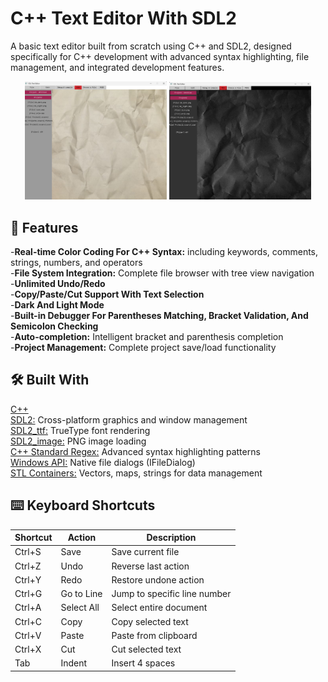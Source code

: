 # C++ Text Editor With SDL2
A basic text editor built from scratch using C++ and SDL2, designed specifically for C++ development with advanced syntax highlighting, file management, and integrated development features.  
<p align="center">
  <img src="./raw/lbg.png" width="45%" alt="Light Theme">
  <img src="./raw/dbg.png" width="45%" alt="Dark Theme">
</p>

## 🚀 Features
-**Real-time Color Coding For C++ Syntax:** including keywords, comments, strings, numbers, and operators  
-**File System Integration:** Complete file browser with tree view navigation  
-**Unlimited Undo/Redo**  
-**Copy/Paste/Cut Support With Text Selection**  
-**Dark And Light Mode**  
-**Built-in Debugger For Parentheses Matching, Bracket Validation, And Semicolon Checking**  
-**Auto-completion:** Intelligent bracket and parenthesis completion  
-**Project Management:** Complete project save/load functionality  

## 🛠️ Built With
[C++](https://isocpp.org/)  
[SDL2:](https://www.libsdl.org/) Cross-platform graphics and window management  
[SDL2_ttf:](https://github.com/libsdl-org/SDL_ttf) TrueType font rendering  
[SDL2_image:](https://github.com/libsdl-org/SDL_image) PNG image loading  
[C++ Standard Regex:](https://en.cppreference.com/w/cpp/regex) Advanced syntax highlighting patterns  
[Windows API:](https://docs.microsoft.com/en-us/windows/win32/api/) Native file dialogs (IFileDialog)  
[STL Containers:](https://en.cppreference.com/w/cpp/container) Vectors, maps, strings for data management

## ⌨️ Keyboard Shortcuts
| Shortcut | Action |	Description |
| --- | --- | --- |
| Ctrl+S	| Save |	Save current file |
| Ctrl+Z	| Undo	| Reverse last action |
| Ctrl+Y	| Redo	| Restore undone action |
| Ctrl+G |	Go to Line |	Jump to specific line number |
| Ctrl+A	| Select All	| Select entire document |
| Ctrl+C	| Copy	| Copy selected text |
| Ctrl+V	| Paste	| Paste from clipboard |
| Ctrl+X	| Cut	| Cut selected text |
| Tab	| Indent |	Insert 4 spaces |

